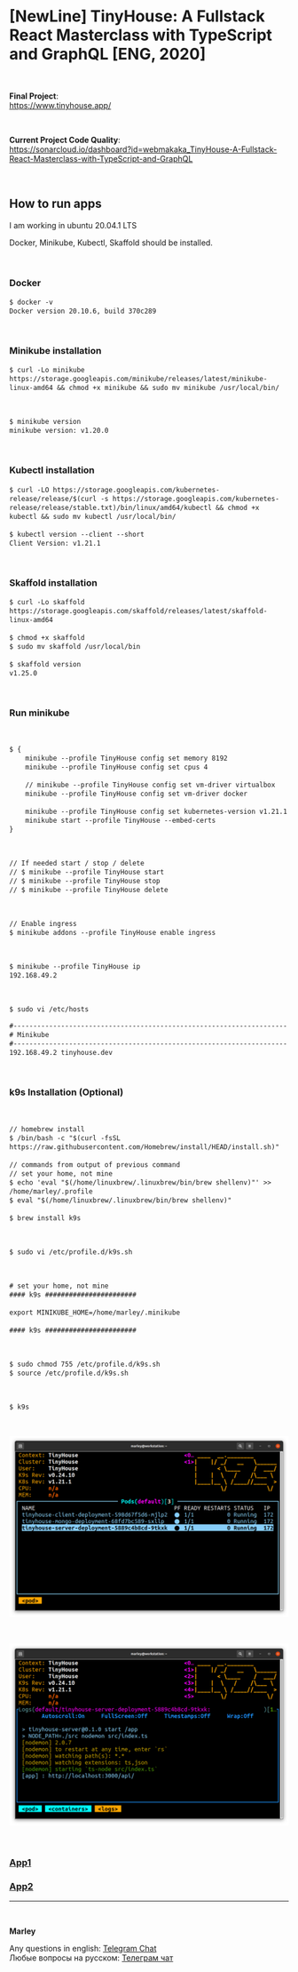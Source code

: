 # [NewLine] TinyHouse: A Fullstack React Masterclass with TypeScript and GraphQL [ENG, 2020]

<br/>

**Final Project**:  
https://www.tinyhouse.app/

<br/>

**Current Project Code Quality**:  
https://sonarcloud.io/dashboard?id=webmakaka_TinyHouse-A-Fullstack-React-Masterclass-with-TypeScript-and-GraphQL

<br/>

## How to run apps

I am working in ubuntu 20.04.1 LTS

Docker, Minikube, Kubectl, Skaffold should be installed.

<br/>

### Docker

```
$ docker -v
Docker version 20.10.6, build 370c289
```

<br/>

### Minikube installation

```
$ curl -Lo minikube https://storage.googleapis.com/minikube/releases/latest/minikube-linux-amd64 && chmod +x minikube && sudo mv minikube /usr/local/bin/

```

<br/>

```
$ minikube version
minikube version: v1.20.0
```

<br/>

### Kubectl installation

```
$ curl -LO https://storage.googleapis.com/kubernetes-release/release/$(curl -s https://storage.googleapis.com/kubernetes-release/release/stable.txt)/bin/linux/amd64/kubectl && chmod +x kubectl && sudo mv kubectl /usr/local/bin/

$ kubectl version --client --short
Client Version: v1.21.1

```

<br/>

### Skaffold installation

```
$ curl -Lo skaffold https://storage.googleapis.com/skaffold/releases/latest/skaffold-linux-amd64

$ chmod +x skaffold
$ sudo mv skaffold /usr/local/bin

$ skaffold version
v1.25.0
```

<br/>

### Run minikube

<br/>

```
$ {
    minikube --profile TinyHouse config set memory 8192
    minikube --profile TinyHouse config set cpus 4

    // minikube --profile TinyHouse config set vm-driver virtualbox
    minikube --profile TinyHouse config set vm-driver docker

    minikube --profile TinyHouse config set kubernetes-version v1.21.1
    minikube start --profile TinyHouse --embed-certs
}
```

<br/>

```
// If needed start / stop / delete
// $ minikube --profile TinyHouse start
// $ minikube --profile TinyHouse stop
// $ minikube --profile TinyHouse delete
```

<br/>

    // Enable ingress
    $ minikube addons --profile TinyHouse enable ingress

<br/>

    $ minikube --profile TinyHouse ip
    192.168.49.2

<br/>

    $ sudo vi /etc/hosts

```
#---------------------------------------------------------------------
# Minikube
#---------------------------------------------------------------------
192.168.49.2 tinyhouse.dev
```

<br/>

### k9s Installation (Optional)

<br/>

    // homebrew install
    $ /bin/bash -c "$(curl -fsSL https://raw.githubusercontent.com/Homebrew/install/HEAD/install.sh)"

    // commands from output of previous command
    // set your home, not mine
    $ echo 'eval "$(/home/linuxbrew/.linuxbrew/bin/brew shellenv)"' >> /home/marley/.profile
    $ eval "$(/home/linuxbrew/.linuxbrew/bin/brew shellenv)"

    $ brew install k9s

<br/>

    $ sudo vi /etc/profile.d/k9s.sh

<br/>

```
# set your home, not mine
#### k9s #######################

export MINIKUBE_HOME=/home/marley/.minikube

#### k9s #######################
```

<br/>

```
$ sudo chmod 755 /etc/profile.d/k9s.sh
$ source /etc/profile.d/k9s.sh
```

<br/>

    $ k9s

<br/>

![Application](/img/pic-setup-k9s-01.png?raw=true)

<br/>

![Application](/img/pic-setup-k9s-02.png?raw=true)

<br/>

### [App1](./app1/Readme.md)

### [App2](./app2/Readme.md)

---

<br/>

**Marley**

Any questions in english: <a href="https://jsdev.org/chat/">Telegram Chat</a>  
Любые вопросы на русском: <a href="https://jsdev.ru/chat/">Телеграм чат</a>
